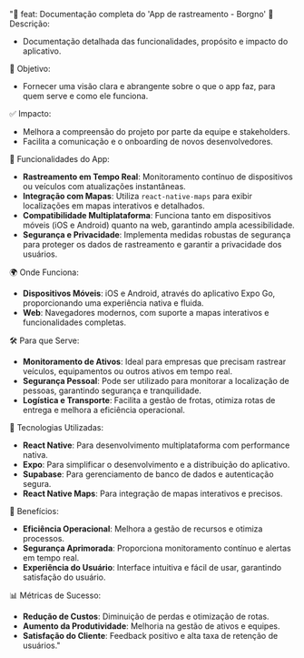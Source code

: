 "🚀 feat: Documentação completa do 'App de rastreamento - Borgno'
📝 Descrição:
- Documentação detalhada das funcionalidades, propósito e impacto do aplicativo.

🎯 Objetivo:
- Fornecer uma visão clara e abrangente sobre o que o app faz, para quem serve e como ele funciona.

✅ Impacto:
- Melhora a compreensão do projeto por parte da equipe e stakeholders.
- Facilita a comunicação e o onboarding de novos desenvolvedores.

🚀 Funcionalidades do App:
- **Rastreamento em Tempo Real**: Monitoramento contínuo de dispositivos ou veículos com atualizações instantâneas.
- **Integração com Mapas**: Utiliza `react-native-maps` para exibir localizações em mapas interativos e detalhados.
- **Compatibilidade Multiplataforma**: Funciona tanto em dispositivos móveis (iOS e Android) quanto na web, garantindo ampla acessibilidade.
- **Segurança e Privacidade**: Implementa medidas robustas de segurança para proteger os dados de rastreamento e garantir a privacidade dos usuários.

🌍 Onde Funciona:
- **Dispositivos Móveis**: iOS e Android, através do aplicativo Expo Go, proporcionando uma experiência nativa e fluida.
- **Web**: Navegadores modernos, com suporte a mapas interativos e funcionalidades completas.

🛠️ Para que Serve:
- **Monitoramento de Ativos**: Ideal para empresas que precisam rastrear veículos, equipamentos ou outros ativos em tempo real.
- **Segurança Pessoal**: Pode ser utilizado para monitorar a localização de pessoas, garantindo segurança e tranquilidade.
- **Logística e Transporte**: Facilita a gestão de frotas, otimiza rotas de entrega e melhora a eficiência operacional.

🔧 Tecnologias Utilizadas:
- **React Native**: Para desenvolvimento multiplataforma com performance nativa.
- **Expo**: Para simplificar o desenvolvimento e a distribuição do aplicativo.
- **Supabase**: Para gerenciamento de banco de dados e autenticação segura.
- **React Native Maps**: Para integração de mapas interativos e precisos.

🌟 Benefícios:
- **Eficiência Operacional**: Melhora a gestão de recursos e otimiza processos.
- **Segurança Aprimorada**: Proporciona monitoramento contínuo e alertas em tempo real.
- **Experiência do Usuário**: Interface intuitiva e fácil de usar, garantindo satisfação do usuário.

📊 Métricas de Sucesso:
- **Redução de Custos**: Diminuição de perdas e otimização de rotas.
- **Aumento da Produtividade**: Melhoria na gestão de ativos e equipes.
- **Satisfação do Cliente**: Feedback positivo e alta taxa de retenção de usuários."
